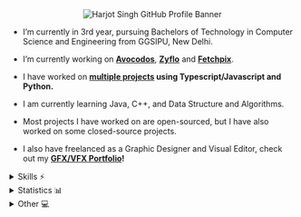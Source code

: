 <div align="center">
  <img alt="Harjot Singh GitHub Profile Banner" src="https://files.studyfliss.com/linked-banner-default.png"/>  
</div>

- I’m currently in 3rd year, pursuing Bachelors of Technology in Computer Science and Engineering from GGSIPU, New Delhi.

- I’m currently working on <b>[Avocodos](https://github.com/Avocodos/avocodos)</b>, <b>[Zyflo](https://github.com/HarjjotSinghh/Zyflo)</b> and <b>[Fetchpix](https://github.com/HarjjotSinghh/fetchpix)</b>.

- I have worked on <b>[multiple projects](https://github.com/HarjjotSinghh?tab=repositories) using Typescript/Javascript and Python.</b>

- I am currently learning Java, C++, and Data Structure and Algorithms.

- Most projects I have worked on are open-sourced, but I have also worked on some closed-source projects.

- I also have freelanced as a Graphic Designer and Visual Editor, check out my <b>[GFX/VFX Portfolio](https://behance.net/harjjot)!</b>

<details>
  <summary>Skills ⚡</summary>
  <h3>Languages</h3>
  <img src="https://skillicons.dev/icons?i=ts,js,py,c,cpp,java" />
  <h3>Web Frameworks</h3>
  <img src="https://skillicons.dev/icons?i=express,react,nodejs,nextjs,svelte,vite,flask,astro" />
  <h3>Databases</h3>
  <img src="https://skillicons.dev/icons?i=mongodb,mysql,postgres,supabase" />
  <h3>Frontend Technologies</h3>
  <img src="https://skillicons.dev/icons?i=html,css,tailwind,materialui,bootstrap" />
  <h3>Tools</h3>
  <img src="https://skillicons.dev/icons?i=git,docker,vscode,powershell,bash,ae,ps,blender,obsidian,npm,pnpm,bun" />
  <h3>Cloud Services</h3>
  <img src="https://skillicons.dev/icons?i=aws,gcp,netlify,vercel,cloudflare" />
</details>
<details>
  <summary>Statistics 📊</summary>
  <br>
  <div align="left">
  <img src="https://komarev.com/ghpvc/?username=your-github-username&style=for-the-badge&color=blue" alt=""/>

  <br></br>

  ![GitHub Streak](https://streak-stats.demolab.com/?user=HarjjotSinghh&theme=transparent&hide_border=true)
  
  <br/>

![Profile Details](http://github-profile-summary-cards.vercel.app/api/cards/profile-details?username=harjjotsinghh&theme=transparent)

<br/>

<img src="https://leetcode-badge-showcase.vercel.app/api?username=HarjjotSinghh&animated=false&theme=github-dark" alt="LeetCode Badges"/>

<br/>
<br/>

<img src="https://github-profile-trophy.vercel.app/?username=harjjotsinghh&theme=discord&no-bg=true&margin-w=15&margin-h=15&column=5" />
<br></br>
  <div algin="left">
<table>
  <tr>
    <th>
      Stats
    </th>
    <th>
      Top Languages
    </th>
  </tr>
  <tr>
    <td>
      <img src="http://github-profile-summary-cards.vercel.app/api/cards/stats?username=harjjotsinghh&theme=transparent" alt="HarjjotSinghh Stats"/>
    </td>
    <td>
      <img src="http://github-profile-summary-cards.vercel.app/api/cards/most-commit-language?username=harjjotsinghh&theme=transparent" alt="HarjjotSinghh's Top Languages"/>
    </td>
  </tr>
</table>


<table>
  <tr>
    <th>
      Leetcode
    </th>
    <th>
      StackOverflow
    </th>
  </tr>
  <tr>
    <td>
      <a href="https://leetcode.com/HarjjotSinghh">
        <img src="https://leetcode-stats.vercel.app/api?username=HarjjotSinghh&theme=Dark" alt="Harjot's LeetCode Stats"/>
      </a>
    </td>
    <td>
      <a href="https://stackoverflow.com/users/13697231/harjot">
        <img src="https://stackoverflow-readme-profile.johannchopin.fr/profile-small/13697231?theme=dark" alt="Harjot's StackOverflow profile">
      </a>
    </td>
  </tr>
</table>

  </div>
  
  
  
</div>
</details>
<details>
  <summary>Other 💻</summary>
  <h3>Live Spotify Status 🎵</h3>
  
  [![spotify-github-profile](https://spotify-github-profile.kittinanx.com/api/view?uid=zedqhg6c2vs6jlxibkpy981wz&cover_image=true&theme=natemoo-re&show_offline=true&background_color=000000&interchange=false&bar_color=53b14f&bar_color_cover=true)](https://spotify-github-profile.kittinanx.com/api/view?uid=zedqhg6c2vs6jlxibkpy981wz&redirect=true)

  <h3>Live Discord Status 🎮</h3>

[![Discord Presence](https://lanyard.cnrad.dev/api/826266498862415902?hideActivity=false&idleMessage=Probably%20not%20online...&bg=transparent)](https://discord.com/users/826266498862415902)

</details>
